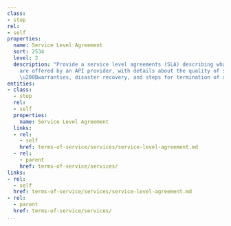 ```yaml
---
class:
- stop
rel:
- self
properties:
  name: Service Level Agreement
  sort: 2534
  level: 2
  description: "Provide a service level agreements (SLA) describing what service(s)
    are offered by an API provider, with details about the quality of service, and
    \u200Bwarranties, disaster recovery, and steps for termination of agreement."
entities:
- class:
  - stop
  rel:
  - self
  properties:
    name: Service Level Agreement
  links:
  - rel:
    - self
    href: terms-of-service/services/service-level-agreement.md
  - rel:
    - parent
    href: terms-of-service/services/
links:
- rel:
  - self
  href: terms-of-service/services/service-level-agreement.md
- rel:
  - parent
  href: terms-of-service/services/
...
```

